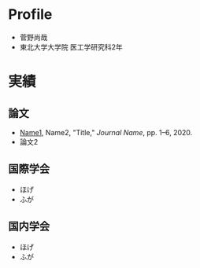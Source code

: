 # Profile

- 菅野尚哉
- 東北大学大学院 医工学研究科2年

# 実績

## 論文

- <span style="text-decoration: underline">Name1</span>, Name2, "Title," <i>Journal Name</i>, pp. 1&ndash;6, 2020. 
- 論文2

## 国際学会

- ほげ
- ふが

## 国内学会

- ほげ
- ふが
